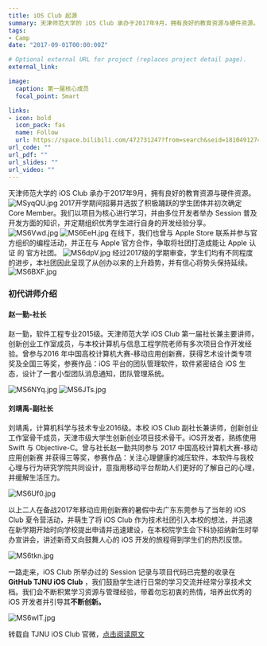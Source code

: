 ```yaml
---
title: iOS Club 起源
summary: 天津师范大学的 iOS Club 承办于2017年9月，拥有良好的教育资源与硬件资源。
tags:
- Camp
date: "2017-09-01T00:00:00Z"

# Optional external URL for project (replaces project detail page).
external_link:

image:
  caption: 第一届核心成员
  focal_point: Smart

links:
- icon: bold
  icon_pack: fas
  name: Follow
  url: https://space.bilibili.com/472731247?from=search&seid=18104912749018562379
url_code: ""
url_pdf: ""
url_slides: ""
url_video: ""
---
```

天津师范大学的 iOS Club 承办于2017年9月，拥有良好的教育资源与硬件资源。
![MSyqQU.jpg](https://s2.ax1x.com/2019/11/05/MSyqQU.jpg)
2017开学期间招募并选拔了积极踊跃的学生团体并初次确定 Core Member。我们以项目为核心进行学习，并由多位开发者举办 Session 普及开发方面的知识，并定期组织优秀学生进行自身的开发经验分享。
![MS6Vwd.jpg](https://s2.ax1x.com/2019/11/05/MS6Vwd.jpg)
![MS6EeH.jpg](https://s2.ax1x.com/2019/11/05/MS6EeH.jpg)
在线下，我们也曾与 Apple Store 联系并参与官方组织的编程活动，并正在与 Apple 官方合作，争取将社团打造成能让 Apple 认证 的 官方社团。
![MS6dpV.jpg](https://s2.ax1x.com/2019/11/05/MS6dpV.jpg)
经过2017级的学期审查，学生们均有不同程度的进步，本社团因此呈现了从创办以来的上升趋势，并有信心将势头保持延续。
![MS6BXF.jpg](https://s2.ax1x.com/2019/11/05/MS6BXF.jpg)

### 初代讲师介绍

#### 赵一勤-社长

赵一勤，软件工程专业2015级。天津师范大学 iOS Club 第一届社长兼主要讲师，创新创业工作室成员，与本校计算机与信息工程学院老师有多次项目合作开发经验。曾参与2016 年中国高校计算机大赛-移动应用创新赛，获得艺术设计类专项奖及全国三等奖，参赛作品：iOS 平台的团队管理软件，软件紧密结合 iOS 生态，设计了一套小型团队消息通知，团队管理系统。

![MS6NYq.jpg](https://s2.ax1x.com/2019/11/05/MS6NYq.jpg)
![MS6JTs.jpg](https://s2.ax1x.com/2019/11/05/MS6JTs.jpg)

#### 刘靖禹-副社长

刘靖禹，计算机科学与技术专业2016级。本校 iOS Club 副社长兼讲师，创新创业工作室骨干成员，天津市级大学生创新创业项目技术骨干。iOS开发者，熟练使用 Swift 与 Objective-C。曾与社长赵一勤共同参与 2017 中国高校计算机大赛-移动应用创新赛 并获得三等奖，参赛作品：关注心理健康的减压软件，本软件与我校心理与行为研究学院共同设计，意指用移动平台帮助人们更好的了解自己的心理，并缓解生活压力。


![MS6Uf0.jpg](https://s2.ax1x.com/2019/11/05/MS6Uf0.jpg)


以上二人在备战2017年移动应用创新赛的暑假中去广东东莞参与了当年的 iOS Club 夏令营活动，并萌生了将 iOS Club 作为技术社团引入本校的想法，并迅速在新学期开始时向学校提出申请并迅速建设，在本校院学生会下科协招纳新生时举办宣讲会，讲述新奇又向鼓舞人心的 iOS 开发的旅程得到学生们的热烈反馈。

![MS6tkn.jpg](https://s2.ax1x.com/2019/11/05/MS6tkn.jpg)

一路走来，iOS Club 所举办过的 Session 记录与项目代码已完整的收录在 **GitHub TJNU iOS Club** ，我们鼓励学生进行日常的学习交流并经常分享技术文档。我们会不断积累学习资源与管理经验，带着勿忘初衷的热情，培养出优秀的 iOS 开发者并引导其**不断创新。**

![MS6wlT.jpg](https://s2.ax1x.com/2019/11/05/MS6wlT.jpg)

转载自 TJNU iOS Club 官微，[点击阅读原文](https://mp.weixin.qq.com/s/zlMQglZ6ncBGCh2i9uHpLA)
